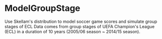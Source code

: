 # ModelGroupStage
Use Skellam's distribution to model soccer game scores and simulate group stages of ECL
Data comes from group stages of UEFA Champion's League (ECL) in a duration of 10 years (2005/06 season ~ 2014/15 season).
